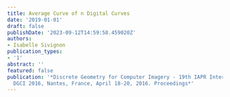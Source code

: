 ```yaml
---
title: Average Curve of n Digital Curves
date: '2019-01-01'
draft: false
publishDate: '2023-09-12T14:59:58.459020Z'
authors:
- Isabelle Sivignon
publication_types:
- '1'
abstract: ''
featured: false
publication: '*Discrete Geometry for Computer Imagery - 19th IAPR International Conference,
  DGCI 2016, Nantes, France, April 18-20, 2016. Proceedings*'
---
```


